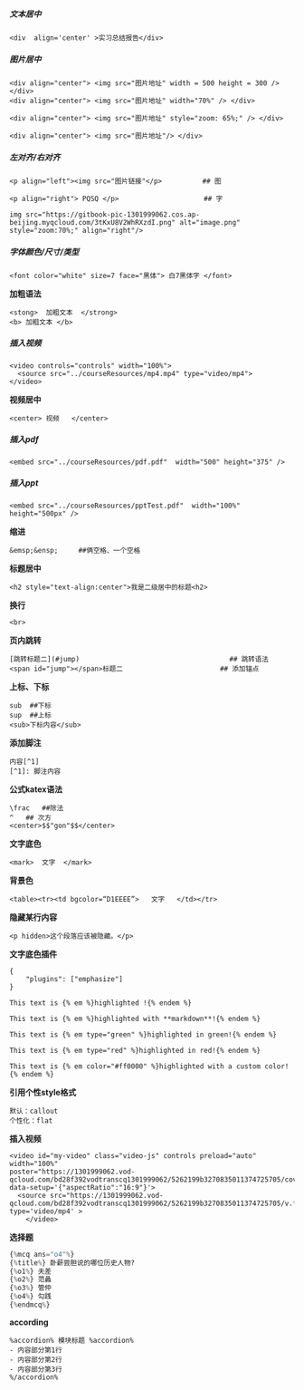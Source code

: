 ##### 文本居中

```
<div  align='center' >实习总结报告</div>
```

##### 图片居中

```
<div align="center"> <img src="图片地址" width = 500 height = 300 /> </div>
<div align="center"> <img src="图片地址" width="70%" /> </div>
```

```
<div align="center"> <img src="图片地址" style="zoom: 65%;" /> </div>
```

```
<div align="center"> <img src="图片地址"/> </div>
```

##### 左对齐/右对齐

```
<p align="left"><img src="图片链接"</p>          ## 图
```

```
<p align="right"> PQSQ </p>                     ## 字
```

```
img src="https://gitbook-pic-1301999062.cos.ap-beijing.myqcloud.com/3tKxU8V2WhRXzdI.png" alt="image.png" style="zoom:70%;" align="right"/>
```

##### 字体颜色/尺寸/类型

```
<font color="white" size=7 face="黑体"> 白7黑体字 </font>
```

**加粗语法**

```
<stong>  加粗文本  </strong>
<b> 加粗文本 </b>
```

##### 插入视频

```
<video controls="controls" width="100%">
  <source src="../courseResources/mp4.mp4" type="video/mp4">
</video>
```

**视频居中**

```
<center> 视频   </center>
```

##### 插入pdf

```
<embed src="../courseResources/pdf.pdf"  width="500" height="375" />
```

##### 插入ppt

```
<embed src="../courseResources/pptTest.pdf"  width="100%" height="500px" />
```

**缩进**

```
&emsp;&ensp;     ##俩空格、一个空格
```

**标题居中**

```
<h2 style="text-align:center">我是二级居中的标题<h2>
```

**换行**

```
<br>
```

**页内跳转**

```
[跳转标题二](#jump)                                     ## 跳转语法
<span id="jump"></span>标题二                        ## 添加锚点
```

**上标、下标**

```
sub  ##下标
sup  ##上标
<sub>下标内容</sub>
```

**添加脚注**

```
内容[^1]
[^1]: 脚注内容
```

**公式katex语法**

```
\frac   ##除法
^   ## 次方
<center>$$"gon"$$</center> 
```

**文字底色**

```
<mark>  文字  </mark>
```

**背景色**

```
<table><tr><td bgcolor=“D1EEEE”>   文字   </td></tr>
```

**隐藏某行内容**

```
<p hidden>这个段落应该被隐藏。</p>
```

**文字底色插件**

```
{
    "plugins": ["emphasize"]
}
```

```
This text is {% em %}highlighted !{% endem %}

This text is {% em %}highlighted with **markdown**!{% endem %}

This text is {% em type="green" %}highlighted in green!{% endem %}

This text is {% em type="red" %}highlighted in red!{% endem %}

This text is {% em color="#ff0000" %}highlighted with a custom color!{% endem %}
```

**引用个性style格式**

```
默认：callout
个性化：flat
```

**插入视频**

```
<video id="my-video" class="video-js" controls preload="auto" width="100%"
poster="https://1301999062.vod-qcloud.com/bd28f392vodtranscq1301999062/5262199b3270835011374725705/coverBySnapshot/coverBySnapshot_10_0.jpg" data-setup='{"aspectRatio":"16:9"}'>
  <source src="https://1301999062.vod-qcloud.com/bd28f392vodtranscq1301999062/5262199b3270835011374725705/v.f80000.mp4" type='video/mp4' >
    </video>
```

**选择题**

```python
{%mcq ans="o4"%}
{%title%} 卧薪尝胆说的哪位历史人物?
{%o1%} 夫差
{%o2%} 范蠡
{%o3%} 管仲
{%o4%} 勾践
{%endmcq%}
```

<strong>according</strong>

```
%accordion% 模块标题 %accordion%
- 内容部分第1行
- 内容部分第2行
- 内容部分第3行
%/accordion%
```

